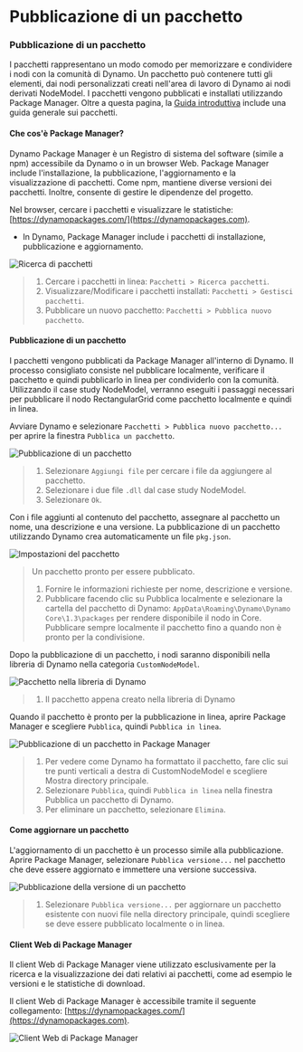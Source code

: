 # Pubblicazione di un pacchetto

### Pubblicazione di un pacchetto <a href="#publish-a-package" id="publish-a-package"></a>

I pacchetti rappresentano un modo comodo per memorizzare e condividere i nodi con la comunità di Dynamo. Un pacchetto può contenere tutti gli elementi, dai nodi personalizzati creati nell'area di lavoro di Dynamo ai nodi derivati NodeModel. I pacchetti vengono pubblicati e installati utilizzando Package Manager. Oltre a questa pagina, la [Guida introduttiva](https://primer2.dynamobim.org/6_custom_nodes_and_packages/6-2_packages/1-introduction) include una guida generale sui pacchetti.

#### Che cos'è Package Manager? <a href="#what-is-a-package-manager" id="what-is-a-package-manager"></a>

Dynamo Package Manager è un Registro di sistema del software (simile a npm) accessibile da Dynamo o in un browser Web. Package Manager include l'installazione, la pubblicazione, l'aggiornamento e la visualizzazione di pacchetti. Come npm, mantiene diverse versioni dei pacchetti. Inoltre, consente di gestire le dipendenze del progetto.

Nel browser, cercare i pacchetti e visualizzare le statistiche: [https://dynamopackages.com/](https://dynamopackages.com).

* In Dynamo, Package Manager include i pacchetti di installazione, pubblicazione e aggiornamento.

![Ricerca di pacchetti](images/dynamopackagemanager.jpg)

> 1. Cercare i pacchetti in linea: `Pacchetti > Ricerca pacchetti`.
> 2. Visualizzare/Modificare i pacchetti installati: `Pacchetti > Gestisci pacchetti`.
> 3. Pubblicare un nuovo pacchetto: `Pacchetti > Pubblica nuovo pacchetto`.

#### Pubblicazione di un pacchetto <a href="#publishing-a-package" id="publishing-a-package"></a>

I pacchetti vengono pubblicati da Package Manager all'interno di Dynamo. Il processo consigliato consiste nel pubblicare localmente, verificare il pacchetto e quindi pubblicarlo in linea per condividerlo con la comunità. Utilizzando il case study NodeModel, verranno eseguiti i passaggi necessari per pubblicare il nodo RectangularGrid come pacchetto localmente e quindi in linea.

Avviare Dynamo e selezionare `Pacchetti > Pubblica nuovo pacchetto... ` per aprire la finestra `Pubblica un pacchetto`.

![Pubblicazione di un pacchetto](images/dyn-publish-package-add-files.jpg)

> 1. Selezionare `Aggiungi file` per cercare i file da aggiungere al pacchetto.
> 2. Selezionare i due file `.dll` dal case study NodeModel.
> 3. Selezionare `Ok`.

Con i file aggiunti al contenuto del pacchetto, assegnare al pacchetto un nome, una descrizione e una versione. La pubblicazione di un pacchetto utilizzando Dynamo crea automaticamente un file `pkg.json`.

![Impostazioni del pacchetto](images/dyn-publish-package.jpg)

> Un pacchetto pronto per essere pubblicato.
>
> 1. Fornire le informazioni richieste per nome, descrizione e versione.
> 2. Pubblicare facendo clic su Pubblica localmente e selezionare la cartella del pacchetto di Dynamo: `AppData\Roaming\Dynamo\Dynamo Core\1.3\packages` per rendere disponibile il nodo in Core. Pubblicare sempre localmente il pacchetto fino a quando non è pronto per la condivisione.

Dopo la pubblicazione di un pacchetto, i nodi saranno disponibili nella libreria di Dynamo nella categoria `CustomNodeModel`.

![Pacchetto nella libreria di Dynamo](images/dyn-publish-package-library.jpg)

> 1. Il pacchetto appena creato nella libreria di Dynamo

Quando il pacchetto è pronto per la pubblicazione in linea, aprire Package Manager e scegliere `Pubblica`, quindi `Pubblica in linea`.

![Pubblicazione di un pacchetto in Package Manager](images/dyn-publish-package-directory.jpg)

> 1. Per vedere come Dynamo ha formattato il pacchetto, fare clic sui tre punti verticali a destra di CustomNodeModel e scegliere Mostra directory principale.
> 2. Selezionare `Pubblica`, quindi `Pubblica in linea` nella finestra Pubblica un pacchetto di Dynamo.
> 3. Per eliminare un pacchetto, selezionare `Elimina`.

#### Come aggiornare un pacchetto <a href="#how-do-i-update-a-package" id="how-do-i-update-a-package"></a>

L'aggiornamento di un pacchetto è un processo simile alla pubblicazione. Aprire Package Manager, selezionare `Pubblica versione...` nel pacchetto che deve essere aggiornato e immettere una versione successiva.

![Pubblicazione della versione di un pacchetto](images/dyn-publish-package-version.jpg)

> 1. Selezionare `Pubblica versione...` per aggiornare un pacchetto esistente con nuovi file nella directory principale, quindi scegliere se deve essere pubblicato localmente o in linea.

#### Client Web di Package Manager <a href="#package-manager-web-client" id="package-manager-web-client"></a>

Il client Web di Package Manager viene utilizzato esclusivamente per la ricerca e la visualizzazione dei dati relativi ai pacchetti, come ad esempio le versioni e le statistiche di download.

Il client Web di Package Manager è accessibile tramite il seguente collegamento: [https://dynamopackages.com/](https://dynamopackages.com).

![Client Web di Package Manager](images/packagemanager-browser.jpg)
